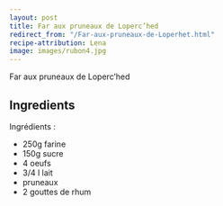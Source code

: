 ```yaml
---
layout: post
title: Far aux pruneaux de Loperc’hed
redirect_from: "/Far-aux-pruneaux-de-Loperhet.html"
recipe-attribution: Lena
image: images/rubon4.jpg
---
```

Far aux pruneaux de Loperc’hed

## Ingredients

Ingrédients :
* 250g farine
* 150g sucre
* 4 oeufs
* 3/4 l lait
* pruneaux
* 2 gouttes de rhum